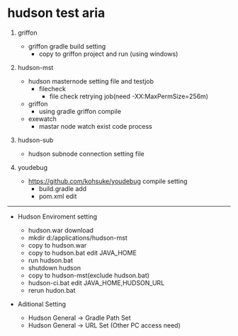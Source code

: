 hudson test aria
==========

1. griffon
	* griffon gradle build setting
		* copy to griffon project and run (using windows)

2. hudson-mst
	* hudson masternode setting file and testjob
		* filecheck
			* file check retrying job(need -XX:MaxPermSize=256m)
	* griffon
		* using gradle griffon compile
	* exewatch
		* mastar node watch exist code process

3. hudson-sub
	* hudson subnode connection setting file

4. youdebug
	* https://github.com/kohsuke/youdebug compile setting
		* build.gradle add
		* pom.xml edit

------

* Hudson Enviroment setting
	* hudson.war download
	* mkdir d:/applications/hudson-mst
	* copy to hudson.war
	* copy to hudson.bat edit JAVA_HOME
	* run hudson.bat
	* shutdown hudson
	* copy to hudson-mst(exclude hudson.bat)
	* hudson-ci.bat edit JAVA_HOME,HUDSON_URL
	* rerun hudon.bat

* Aditional Setting
	* Hudson General -> Gradle Path Set
	* Hudson General -> URL Set (Other PC access need)
